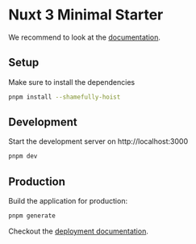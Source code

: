 # Nuxt 3 Minimal Starter

We recommend to look at the [documentation](https://v3.nuxtjs.org).

## Setup

Make sure to install the dependencies

```zsh
pnpm install --shamefully-hoist
```

## Development

Start the development server on http://localhost:3000

```zsh
pnpm dev
```

## Production

Build the application for production:

```zsh
pnpm generate
```

Checkout the [deployment documentation](https://v3.nuxtjs.org/docs/deployment).
